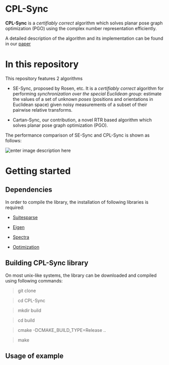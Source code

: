 

# CPL-Sync

**CPL-Sync** is a *certifiably correct* algorithm which solves planar pose graph optimization (PGO) using the complex number representation efficiently.

A detailed description of the algorithm and its implementation can be found in our [paper](http://www.google.com)


# In this repository
This repository features 2 algorithms
- SE-Sync, proposed by Rosen, etc. It is a *certifiably correct* algorithm for performing *synchronization over the special Euclidean group*: estimate the values of a set of unknown *poses* (positions and orientations in Euclidean space) given noisy measurements of a subset of their pairwise relative transforms.

- Cartan-Sync, our contribution, a novel RTR based algorithm which solves planar pose graph optimization (PGO).

The performance comparison of  SE-Sync and CPL-Sync is shown as follows:

![enter image description here](https://drive.google.com/file/d/1LnVXoD6Bb7F4bM0qBDQmUFRS8r5Ry04K/view?usp=sharing)

# Getting started


## Dependencies
In order to compile the library, the installation of following libraries is required:

- [Suitesparse](http://faculty.cse.tamu.edu/davis/suitesparse.html)

- [Eigen](http://eigen.tuxfamily.org/index.php?title=Main_Page)

- [Spectra](https://spectralib.org/)

- [Optimization](https://github.com/david-m-rosen/Optimization)


## Building CPL-Sync library

On most unix-like systems, the library can be downloaded and compiled using following commands:
>git clone 

>cd CPL-Sync

> mkdir build

> cd build

> cmake  -DCMAKE_BUILD_TYPE=Release .\.

> make 


## Usage of example 





